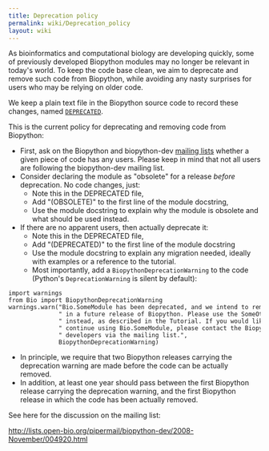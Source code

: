```yaml
---
title: Deprecation policy
permalink: wiki/Deprecation_policy
layout: wiki
---
```


As bioinformatics and computational biology are developing quickly, some
of previously developed Biopython modules may no longer be relevant in
today's world. To keep the code base clean, we aim to deprecate and
remove such code from Biopython, while avoiding any nasty surprises for
users who may be relying on older code.

We keep a plain text file in the Biopython source code to record these
changes, named
[`DEPRECATED`](http://github.com/biopython/biopython/blob/master/DEPRECATED).

This is the current policy for deprecating and removing code from
Biopython:

-   First, ask on the Biopython and biopython-dev [mailing
    lists](Mailing_lists "wikilink") whether a given piece of code has
    any users. Please keep in mind that not all users are following the
    biopython-dev mailing list.
-   Consider declaring the module as "obsolete" for a release
    *before* deprecation. No code changes, just:
    -   Note this in the DEPRECATED file,
    -   Add "(OBSOLETE)" to the first line of the module docstring,
    -   Use the module docstring to explain why the module is obsolete
        and what should be used instead.
-   If there are no apparent users, then actually deprecate it:
    -   Note this in the DEPRECATED file,
    -   Add "(DEPRECATED)" to the first line of the module docstring
    -   Use the module docstring to explain any migration needed,
        ideally with examples or a reference to the tutorial.
    -   Most importantly, add a ``BiopythonDeprecationWarning`` to the
        code (Python's ``DeprecationWarning`` is silent by default):

```
import warnings
from Bio import BiopythonDeprecationWarning
warnings.warn("Bio.SomeModule has been deprecated, and we intend to remove it"
              " in a future release of Biopython. Please use the SomeOtherModule"
              " instead, as described in the Tutorial. If you would like to"
              " continue using Bio.SomeModule, please contact the Biopython"
              " developers via the mailing list.",
              BiopythonDeprecationWarning)
```

-   In principle, we require that two Biopython releases carrying the
    deprecation warning are made before the code can be
    actually removed.
-   In addition, at least one year should pass between the first
    Biopython release carrying the deprecation warning, and the first
    Biopython release in which the code has been actually removed.

See here for the discussion on the mailing list:

<http://lists.open-bio.org/pipermail/biopython-dev/2008-November/004920.html>
